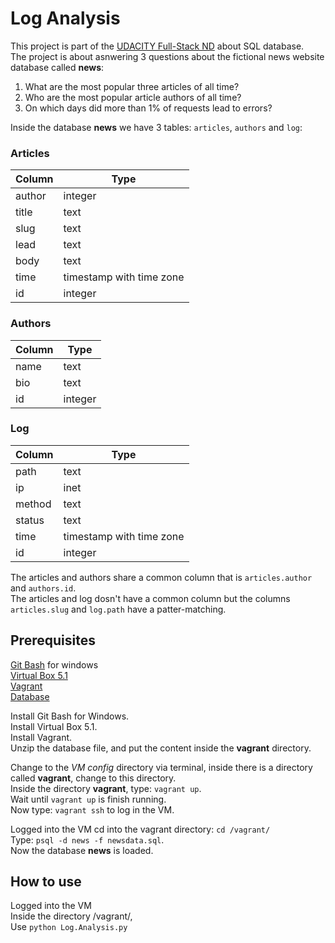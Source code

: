 # Log Analysis

This project is part of the [UDACITY Full-Stack ND](https://www.udacity.com/course/full-stack-web-developer-nanodegree--nd004) about SQL database.  
The project is about asnwering 3 questions about the fictional news website database called **news**:
1. What are the most popular three articles of all time?
2. Who are the most popular article authors of all time?
3. On which days did more than 1% of requests lead to errors?

Inside the database **news** we have 3 tables: `articles`, `authors` and `log`:

### Articles
 Column |           Type
--------|--------------------------
 author | integer
 title  | text
 slug   | text                     
 lead   | text
 body   | text
 time   | timestamp with time zone
 id     | integer
### Authors
 Column |  Type
--------|---------
 name   | text
 bio    | text
 id     | integer
### Log
 Column |           Type
--------|--------------------------
 path   | text
 ip     | inet
 method | text
 status | text
 time   | timestamp with time zone
 id     | integer

The articles and authors share a common column that is `articles.author` and `authors.id`.  
The articles and log dosn't have a common column but the columns `articles.slug` and `log.path` have
a patter-matching.


## Prerequisites

[Git Bash](https://git-scm.com/downloads) for windows  
[Virtual Box 5.1](https://www.virtualbox.org/wiki/Download_Old_Builds_5_1)  
[Vagrant](https://www.vagrantup.com/downloads.html)  
[Database](https://d17h27t6h515a5.cloudfront.net/topher/2016/August/57b5f748_newsdata/newsdata.zip)

Install Git Bash for Windows.  
Install Virtual Box 5.1.  
Install Vagrant.  
Unzip the database file, and put the content inside the **vagrant** directory.

Change to the *VM config* directory via terminal, inside there is a directory called **vagrant**, change to this directory.  
Inside the directory **vagrant**, type: `vagrant up`.  
Wait until `vagrant up` is finish running.  
Now type: `vagrant ssh` to log in the VM.

Logged into the VM cd into the vagrant directory: `cd /vagrant/`  
Type: `psql	-d news -f newsdata.sql`.  
Now the database **news** is loaded.

## How to use

Logged into the VM  
Inside the directory /vagrant/,  
Use `python Log.Analysis.py`
